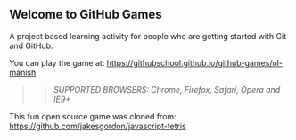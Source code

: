 ## Welcome to GitHub Games

A project based learning activity for people who are getting started with Git and GitHub.

You can play the game at: https://githubschool.github.io/github-games/ol-manish

>> _*SUPPORTED BROWSERS*: Chrome, Firefox, Safari, Opera and IE9+_

This fun open source game was cloned from: https://github.com/jakesgordon/javascript-tetris
